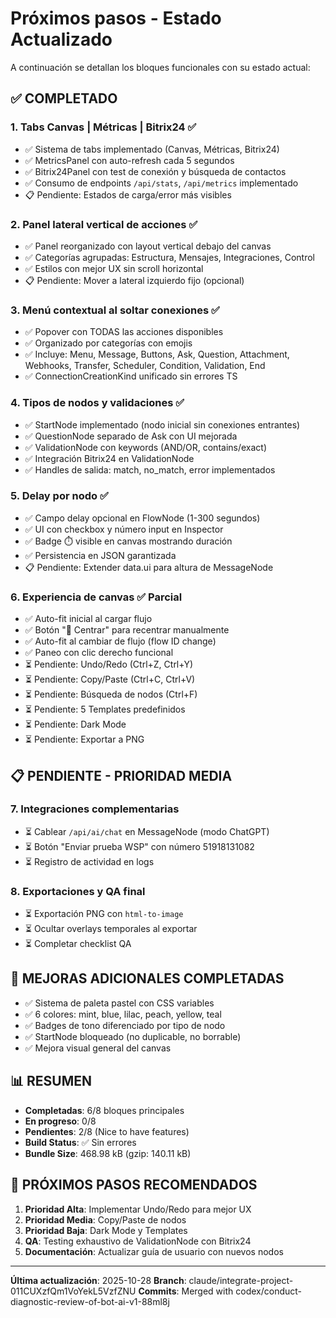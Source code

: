 # Próximos pasos - Estado Actualizado

A continuación se detallan los bloques funcionales con su estado actual:

## ✅ COMPLETADO

### 1. **Tabs Canvas | Métricas | Bitrix24** ✅
   - ✅ Sistema de tabs implementado (Canvas, Métricas, Bitrix24)
   - ✅ MetricsPanel con auto-refresh cada 5 segundos
   - ✅ Bitrix24Panel con test de conexión y búsqueda de contactos
   - ✅ Consumo de endpoints `/api/stats`, `/api/metrics` implementado
   - 📋 Pendiente: Estados de carga/error más visibles

### 2. **Panel lateral vertical de acciones** ✅
   - ✅ Panel reorganizado con layout vertical debajo del canvas
   - ✅ Categorías agrupadas: Estructura, Mensajes, Integraciones, Control
   - ✅ Estilos con mejor UX sin scroll horizontal
   - 📋 Pendiente: Mover a lateral izquierdo fijo (opcional)

### 3. **Menú contextual al soltar conexiones** ✅
   - ✅ Popover con TODAS las acciones disponibles
   - ✅ Organizado por categorías con emojis
   - ✅ Incluye: Menu, Message, Buttons, Ask, Question, Attachment, Webhooks, Transfer, Scheduler, Condition, Validation, End
   - ✅ ConnectionCreationKind unificado sin errores TS

### 4. **Tipos de nodos y validaciones** ✅
   - ✅ StartNode implementado (nodo inicial sin conexiones entrantes)
   - ✅ QuestionNode separado de Ask con UI mejorada
   - ✅ ValidationNode con keywords (AND/OR, contains/exact)
   - ✅ Integración Bitrix24 en ValidationNode
   - ✅ Handles de salida: match, no_match, error implementados

### 5. **Delay por nodo** ✅
   - ✅ Campo delay opcional en FlowNode (1-300 segundos)
   - ✅ UI con checkbox y número input en Inspector
   - ✅ Badge ⏱️ visible en canvas mostrando duración
   - ✅ Persistencia en JSON garantizada
   - 📋 Pendiente: Extender data.ui para altura de MessageNode

### 6. **Experiencia de canvas** ✅ Parcial
   - ✅ Auto-fit inicial al cargar flujo
   - ✅ Botón "🎯 Centrar" para recentrar manualmente
   - ✅ Auto-fit al cambiar de flujo (flow ID change)
   - ✅ Paneo con clic derecho funcional
   - ⏳ Pendiente: Undo/Redo (Ctrl+Z, Ctrl+Y)
   - ⏳ Pendiente: Copy/Paste (Ctrl+C, Ctrl+V)
   - ⏳ Pendiente: Búsqueda de nodos (Ctrl+F)
   - ⏳ Pendiente: 5 Templates predefinidos
   - ⏳ Pendiente: Dark Mode
   - ⏳ Pendiente: Exportar a PNG

## 📋 PENDIENTE - PRIORIDAD MEDIA

### 7. **Integraciones complementarias**
   - ⏳ Cablear `/api/ai/chat` en MessageNode (modo ChatGPT)
   - ⏳ Botón "Enviar prueba WSP" con número 51918131082
   - ⏳ Registro de actividad en logs

### 8. **Exportaciones y QA final**
   - ⏳ Exportación PNG con `html-to-image`
   - ⏳ Ocultar overlays temporales al exportar
   - ⏳ Completar checklist QA

## 🎨 MEJORAS ADICIONALES COMPLETADAS

- ✅ Sistema de paleta pastel con CSS variables
- ✅ 6 colores: mint, blue, lilac, peach, yellow, teal
- ✅ Badges de tono diferenciado por tipo de nodo
- ✅ StartNode bloqueado (no duplicable, no borrable)
- ✅ Mejora visual general del canvas

## 📊 RESUMEN

- **Completadas**: 6/8 bloques principales
- **En progreso**: 0/8
- **Pendientes**: 2/8 (Nice to have features)
- **Build Status**: ✅ Sin errores
- **Bundle Size**: 468.98 kB (gzip: 140.11 kB)

## 🚀 PRÓXIMOS PASOS RECOMENDADOS

1. **Prioridad Alta**: Implementar Undo/Redo para mejor UX
2. **Prioridad Media**: Copy/Paste de nodos
3. **Prioridad Baja**: Dark Mode y Templates
4. **QA**: Testing exhaustivo de ValidationNode con Bitrix24
5. **Documentación**: Actualizar guía de usuario con nuevos nodos

---

**Última actualización**: 2025-10-28
**Branch**: claude/integrate-project-011CUXzfQm1VoYekL5VzfZNU
**Commits**: Merged with codex/conduct-diagnostic-review-of-bot-ai-v1-88ml8j
